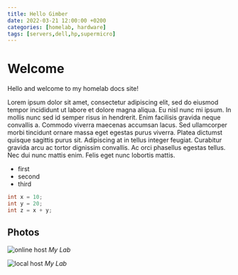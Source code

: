 ```yaml
---
title: Hello Gimber
date: 2022-03-21 12:00:00 +0200
categories: [homelab, hardware]
tags: [servers,dell,hp,supermicro]
---
```


[//]: # (This may be the most platform independent comment)

[//]: # (If you want to add an image at the top of the post, please provide an image with a resolution of 1200 x 630)
[//]: # (   image:  )
[//]: # (       path: /path/to/image    )
[//]: # (       alt: image alternative text )

# Welcome

Hello and welcome to my homelab docs site!

Lorem ipsum dolor sit amet, consectetur adipiscing elit, sed do eiusmod tempor incididunt ut labore et dolore magna aliqua. Eu nisl nunc mi ipsum. In mollis nunc sed id semper risus in hendrerit. Enim facilisis gravida neque convallis a. Commodo viverra maecenas accumsan lacus. Sed ullamcorper morbi tincidunt ornare massa eget egestas purus viverra. Platea dictumst quisque sagittis purus sit. Adipiscing at in tellus integer feugiat. Curabitur gravida arcu ac tortor dignissim convallis. Ac orci phasellus egestas tellus. Nec dui nunc mattis enim. Felis eget nunc lobortis mattis.

* first
* second
* third


~~~c++
int x = 10;
int y = 20;
int z = x + y;
~~~


## Photos
![online host](http://www.storywarren.com/wp-content/uploads/2016/09/space-1.jpg)
_My Lab_

![local host](../../assets/img/common/bg1.jpeg)
_My Lab_